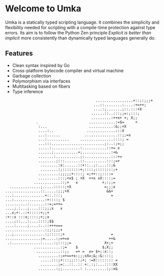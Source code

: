 # Welcome to Umka
Umka is a statically typed scripting language. It combines the simplicity and flexibility needed for scripting with a compile-time protection against type errors. Its aim is to follow the Python Zen principle _Explicit is better than implicit_ more consistently than dynamically typed languages generally do.

## Features
* Clean syntax inspired by Go
* Cross-platform bytecode compiler and virtual machine
* Garbage collection
* Polymorphism via interfaces
* Multitasking based on fibers
* Type inference


```
                                         .................+::;:;;;+
                                        ...::........:....:+=++;
                                        ....:;.......;::.:::+X
                                       ......::..:::;;=:;:::;
                                       .........:++x+ +; X;;
              .                       ............:=$=     +
               :...                   ...........:&;;+X
               ....:..               .............:::X
               ...:......           ...............::;;=x
               ...:..........     ...............::::; =
               ...:::........................;:..:;=;;
               .....:.............:...........::+= x
               ......;...........+;.............:+&
               .......:...........;:............:::+=
               ........;:::.......::..........:::;=+
                ........:x:......::+::..;:....::;&
                ........:;::::::::+;::::;::::::::;+
               .........:;;;;;+::::; =;++::;::::=
               .........:::;+x$ ; +X  ++x xX::::;=
             ............::;+   x           +;:;;=
  ..............;.....:::::;+X               =;;;x
................::.....:;;;+X                 &&+
...:..............+::.:::;                      =
...:..............:+::::; $
..........:.......::=;=++=
....;.:...;....:::;;;x   x
...x;+:.::+:::::+;;+
:+::x :::x;::::;+;;x
....;::...:....::::;$$
....:.....;....:..::+++===
..................:;;:;;;+
...;..............:;:::::;+                     =
................;=.....:;=+=x                  ++&
 .:.............:.....:;:::;;=               X+;+
             ............:;=    $           $;X;;
              ...........::;;   =+ =  x= $+;:x::;
               .........:;=+==+x:;;;xX=;&;:&::::;
                .....:::;+:::;;:::;+; :=X:::::::: =
                ........;=:..::..:: +:.:;:...::::XX
               ........:;;........: :.........:;:x&
```
